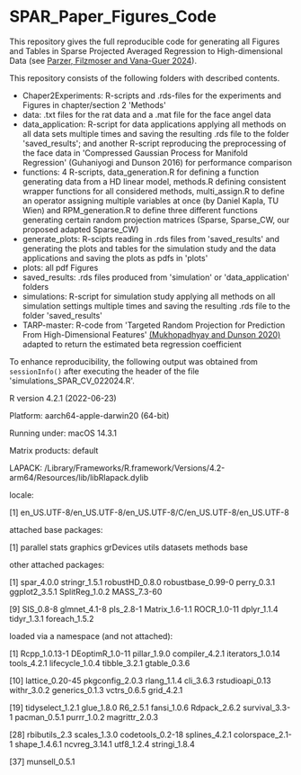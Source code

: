 # SPAR_Paper_Figures_Code
This repository gives the full reproducible code for generating all Figures and Tables in Sparse Projected Averaged Regression to High-dimensional Data (see [Parzer, Filzmoser and Vana-Guer 2024](https://doi.org/10.48550/arXiv.2312.00130)).

This repository consists of the following folders with described contents.

- Chaper2Experiments: R-scripts and .rds-files for the experiments and Figures in chapter/section 2 'Methods'
- data: .txt files for the rat data and a .mat file for the face angel data
- data_application: R-script for data applications applying all methods on all data sets multiple times and saving the resulting .rds file to the folder 'saved_results'; and another R-script reproducing the preprocessing of the face data in 'Compressed Gaussian Process for Manifold Regression' (Guhaniyogi and Dunson 2016) for performance comparison
- functions: 4 R-scripts, data_generation.R for defining a function generating data from a HD linear model, methods.R defining consistent wrapper functions for all considered methods, multi_assign.R to define an operator assigning multiple variables at once (by Daniel Kapla, TU Wien) and RPM_generation.R to define three different functions generating certain random projection matrices (Sparse, Sparse_CW, our proposed adapted Sparse_CW)
- generate_plots: R-scipts reading in .rds files from 'saved_results' and generating the plots and tables for the simulation study and the data applications and saving the plots as pdfs in 'plots'
- plots: all pdf Figures
- saved_results: .rds files produced from 'simulation' or 'data_application' folders
- simulations: R-script for simulation study applying all methods on all simulation settings multiple times and saving the resulting .rds file to the folder 'saved_results'
- TARP-master: R-code from 'Targeted Random Projection for Prediction From High-Dimensional Features' [(Mukhopadhyay and Dunson 2020)](https://github.com/david-dunson/TARP) adapted to return the estimated beta regression coefficient

To enhance reproducibility, the following output was obtained from `sessionInfo()` after executing the header of the file 'simulations_SPAR_CV_022024.R'.

R version 4.2.1 (2022-06-23)

Platform: aarch64-apple-darwin20 (64-bit)

Running under: macOS 14.3.1

Matrix products: default

LAPACK: /Library/Frameworks/R.framework/Versions/4.2-arm64/Resources/lib/libRlapack.dylib

locale:

[1] en_US.UTF-8/en_US.UTF-8/en_US.UTF-8/C/en_US.UTF-8/en_US.UTF-8

attached base packages:

[1] parallel  stats     graphics  grDevices utils     datasets  methods   base     

other attached packages:

 [1] spar_4.0.0        stringr_1.5.1     robustHD_0.8.0    robustbase_0.99-0 perry_0.3.1       ggplot2_3.5.1     SplitReg_1.0.2    MASS_7.3-60  
 
 [9] SIS_0.8-8         glmnet_4.1-8      pls_2.8-1         Matrix_1.6-1.1    ROCR_1.0-11       dplyr_1.1.4       tidyr_1.3.1       foreach_1.5.2    

loaded via a namespace (and not attached):

 [1] Rcpp_1.0.13-1    DEoptimR_1.0-11  pillar_1.9.0     compiler_4.2.1   iterators_1.0.14 tools_4.2.1      lifecycle_1.0.4  tibble_3.2.1     gtable_0.3.6   
 
[10] lattice_0.20-45  pkgconfig_2.0.3  rlang_1.1.4      cli_3.6.3        rstudioapi_0.13  withr_3.0.2      generics_0.1.3   vctrs_0.6.5      grid_4.2.1   

[19] tidyselect_1.2.1 glue_1.8.0       R6_2.5.1         fansi_1.0.6      Rdpack_2.6.2     survival_3.3-1   pacman_0.5.1     purrr_1.0.2      magrittr_2.0.3  

[28] rbibutils_2.3    scales_1.3.0     codetools_0.2-18 splines_4.2.1    colorspace_2.1-1 shape_1.4.6.1    ncvreg_3.14.1    utf8_1.2.4       stringi_1.8.4 

[37] munsell_0.5.1

